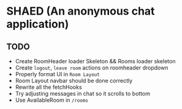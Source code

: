 # SHAED (An anonymous chat application)

## TODO
- Create RoomHeader loader Skeleton && Rooms loader skeleton
- Create `logout`,  `leave room` actions on roomheader dropdown
- Properly format UI in `Room Layout`
- Room Layout navbar should be done correctly
- Rewrite all the fetchHooks
- Try adjusting messages in chat so it scrolls to bottom
- Use AvailableRoom in `/rooms`

